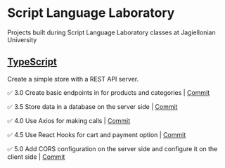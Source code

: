 # Script Language Laboratory

Projects built during Script Language Laboratory classes at Jagiellonian University

## [TypeScript](https://github.com/michalzuch/script-language-laboratory/tree/main/typescript)

Create a simple store with a REST API server.

✅ 3.0 Create basic endpoints in for products and categories | [Commit](https://github.com/michalzuch/script-language-laboratory/commit/52b9449f3b08d2220ac010e6c36691e2f1f18114)

✅ 3.5 Store data in a database on the server side | [Commit](https://github.com/michalzuch/script-language-laboratory/commit/14fee72451c8d5bf6a3bb082625a63a5012346ed)

✅ 4.0 Use Axios for making calls | [Commit](https://github.com/michalzuch/script-language-laboratory/commit/d49781c01c7b9e5307a18df5432d67666b3ab153)

✅ 4.5 Use React Hooks for cart and payment option | [Commit](https://github.com/michalzuch/script-language-laboratory/commit/d6e5ce692e4088c09df546181ee7e50907d308a9)

✅ 5.0 Add CORS configuration on the server side and configure it on the client side | [Commit](https://github.com/michalzuch/script-language-laboratory/commit/7592344fe5a1fe155db576919973de654ab5354e)
